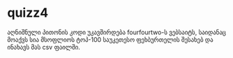 # quizz4
აღნიშნული პითონის კოდი უკავშირდება fourfourtwo-ს ვებსაიტს, საიდანაც მოაქვს სია მსოფლიოს ტოპ-100 საუკეთესო ფეხბურთელის შესახებ და ინახავს მას csv ფაილში.
